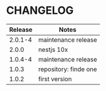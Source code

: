 # CHANGELOG

| Release | Notes                 |
| ------- | --------------------- |
| 2.0.1-4 | maintenance release   |
| 2.0.0   | nestjs 10x            |
| 1.0.4-4 | maintenance release   |
| 1.0.3   | repository: finde one |
| 1.0.2   | first version         |
